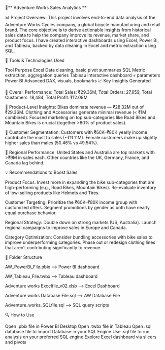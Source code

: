 🚴** Adventure Works Sales Analytics **

📊 Project Overview: This project involves end-to-end data analysis of the Adventure Works Cycles company, a global bicycle manufacturing and retail brand. The core objective is to derive actionable insights from historical sales data to help the company improve its revenue, market share, and product focus. I have created interactive dashboards using Excel, Power BI, and Tableau, backed by data cleaning in Excel and metric extraction using SQL.

🔧 Tools & Technologies Used

Tool	Purpose
Excel	Data cleaning, basic pivot summaries
SQL	Metric extraction, aggregation queries
Tableau	Interactive dashboard + parameters
Power BI	Advanced DAX, visuals, bookmarks
📈 Key Insights Generated

🔹 Overall Performance: Total Sales: ₹29.36M, Total Orders: 27,659, Total Customers: 18,484, Total Profit: ₹12.08M

🔹 Product-Level Insights: Bikes dominate revenue — ₹28.32M out of ₹29.36M. Clothing and Accessories generate minimal revenue (< ₹1M combined). Focused marketing on top sub-categories like Road Bikes and Mountain Bikes is crucial (together >80% of product sales).

🔹 Customer Segmentation: Customers with ₹60K–₹80K yearly income contribute the most to sales (~₹11.11M). Female customers make up slightly higher sales than males (50.46% vs 49.54%).

🔹 Regional Performance: United States and Australia are top markets with >₹9M in sales each. Other countries like the UK, Germany, France, and Canada lag behind.

💡 Recommendations to Boost Sales

Product Focus: Invest more in expanding the bike sub-categories that are high-performing (e.g., Road Bikes, Mountain Bikes). Re-evaluate inventory of low-selling products like Helmets and Tires.

Customer Targeting: Prioritize the ₹60K–₹80K income group with customized offers. Segment promotions by gender as both have nearly equal purchase behavior.

Regional Strategy: Double down on strong markets (US, Australia). Launch regional campaigns to improve sales in Europe and Canada.

Category Optimization: Consider bundling accessories with bike sales to improve underperforming categories. Phase out or redesign clothing lines that aren’t contributing significantly to revenue.

📁 Folder Structure

AW_PowerBi_File.pbix --> Power BI dashboard

AW_Tableau_File.twbx --> Tableau dashboard

Adventure works Excelfile_v02.xlsb --> Excel Dashboard

Adventure works Database File.sql --> AW Database File

Adventure_works_SQLfile.sql --> SQL query scripts

🔍 How to Use

Open .pbix file in Power BI Desktop
Open .twbx file in Tableau
Open .sql database file to import Database in your SQL Engine
Use .sql file to run analysis on your preferred SQL engine
Explore Excel dashboard via slicers and pivots
